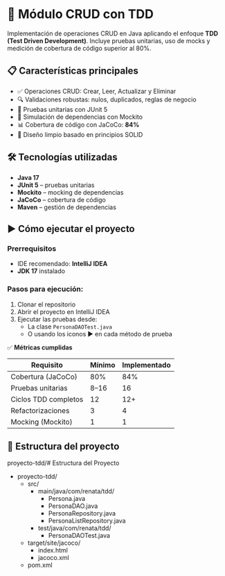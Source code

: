 # 🚀 Módulo CRUD con TDD
Implementación de operaciones CRUD en Java aplicando el enfoque **TDD (Test Driven Development)**. 
Incluye pruebas unitarias, uso de mocks y medición de cobertura de código superior al 80%.

## 📋 Características principales
- ✅ Operaciones CRUD: Crear, Leer, Actualizar y Eliminar
- 🔍 Validaciones robustas: nulos, duplicados, reglas de negocio
- 🧪 Pruebas unitarias con JUnit 5
- 🧩 Simulación de dependencias con Mockito
- 📊 Cobertura de código con JaCoCo: **84%**
- 🧼 Diseño limpio basado en principios SOLID

## 🛠 Tecnologías utilizadas
- **Java 17**
- **JUnit 5** – pruebas unitarias
- **Mockito** – mocking de dependencias
- **JaCoCo** – cobertura de código
- **Maven** – gestión de dependencias

## ▶️ Cómo ejecutar el proyecto

### Prerrequisitos

- IDE recomendado: **IntelliJ IDEA**
- **JDK 17** instalado
### Pasos para ejecución:

1. Clonar el repositorio
2. Abrir el proyecto en IntelliJ IDEA
3. Ejecutar las pruebas desde:
   - La clase `PersonaDAOTest.java`
   - O usando los iconos ▶️ en cada método de prueba


✅ **Métricas cumplidas**

| Requisito             | Mínimo | Implementado |
|-----------------------|--------|--------------|
| Cobertura (JaCoCo)    | 80%    | 84%          |
| Pruebas unitarias     | 8–16   | 16           |
| Ciclos TDD completos  | 12     | 12+          |
| Refactorizaciones     | 3      | 4            |
| Mocking (Mockito)     | 1      | 1            |


## 📂 Estructura del proyecto

proyecto-tdd/# Estructura del Proyecto

- proyecto-tdd/
  - src/
    - main/java/com/renata/tdd/
      - Persona.java
      - PersonaDAO.java
      - PersonaRepository.java
      - PersonaListRepository.java
    - test/java/com/renata/tdd/
      - PersonaDAOTest.java
  - target/site/jacoco/
    - index.html
    - jacoco.xml
  - pom.xml


